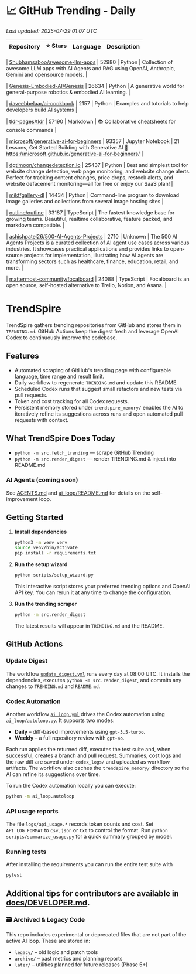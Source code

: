 <!-- TRENDING_START -->
# 📈 GitHub Trending - Daily

_Last updated: 2025-07-29 01:07 UTC_

| Repository | ⭐ Stars | Language | Description |
|------------|--------:|----------|-------------|

| [Shubhamsaboo/awesome-llm-apps](https://github.com/Shubhamsaboo/awesome-llm-apps) | 52980 | Python | Collection of awesome LLM apps with AI Agents and RAG using OpenAI, Anthropic, Gemini and opensource models. |

| [Genesis-Embodied-AI/Genesis](https://github.com/Genesis-Embodied-AI/Genesis) | 26634 | Python | A generative world for general-purpose robotics & embodied AI learning. |

| [daveebbelaar/ai-cookbook](https://github.com/daveebbelaar/ai-cookbook) | 2157 | Python | Examples and tutorials to help developers build AI systems |

| [tldr-pages/tldr](https://github.com/tldr-pages/tldr) | 57190 | Markdown | 📚 Collaborative cheatsheets for console commands |

| [microsoft/generative-ai-for-beginners](https://github.com/microsoft/generative-ai-for-beginners) | 93357 | Jupyter Notebook | 21 Lessons, Get Started Building with Generative AI 🔗 https://microsoft.github.io/generative-ai-for-beginners/ |

| [dgtlmoon/changedetection.io](https://github.com/dgtlmoon/changedetection.io) | 25437 | Python | Best and simplest tool for website change detection, web page monitoring, and website change alerts. Perfect for tracking content changes, price drops, restock alerts, and website defacement monitoring—all for free or enjoy our SaaS plan! |

| [mikf/gallery-dl](https://github.com/mikf/gallery-dl) | 14434 | Python | Command-line program to download image galleries and collections from several image hosting sites |

| [outline/outline](https://github.com/outline/outline) | 33187 | TypeScript | The fastest knowledge base for growing teams. Beautiful, realtime collaborative, feature packed, and markdown compatible. |

| [ashishpatel26/500-AI-Agents-Projects](https://github.com/ashishpatel26/500-AI-Agents-Projects) | 2710 | Unknown | The 500 AI Agents Projects is a curated collection of AI agent use cases across various industries. It showcases practical applications and provides links to open-source projects for implementation, illustrating how AI agents are transforming sectors such as healthcare, finance, education, retail, and more. |

| [mattermost-community/focalboard](https://github.com/mattermost-community/focalboard) | 24088 | TypeScript | Focalboard is an open source, self-hosted alternative to Trello, Notion, and Asana. |
<!-- TRENDING_END -->

# TrendSpire

TrendSpire gathers trending repositories from GitHub and stores them in `TRENDING.md`. GitHub Actions keep the digest fresh and leverage OpenAI Codex to continuously improve the codebase.

## Features

- Automated scraping of GitHub's trending page with configurable language, time range and result limit.
- Daily workflow to regenerate `TRENDING.md` and update this README.
- Scheduled Codex runs that suggest small refactors and new tests via pull requests.
- Token and cost tracking for all Codex requests.
- Persistent memory stored under `trendspire_memory/` enables the AI to
  iteratively refine its suggestions across runs and open automated pull
  requests with context.

## What TrendSpire Does Today

- `python -m src.fetch_trending` — scrape GitHub Trending
- `python -m src.render_digest` — render TRENDING.md & inject into README.md

### AI Agents (coming soon)
See [AGENTS.md](./AGENTS.md) and [ai_loop/README.md](./ai_loop/README.md) for details on the self-improvement loop.

## Getting Started

1. **Install dependencies**
   ```bash
   python3 -m venv venv
   source venv/bin/activate
   pip install -r requirements.txt
   ```

2. **Run the setup wizard**
   ```bash
   python scripts/setup_wizard.py
   ```
   This interactive script stores your preferred trending options and OpenAI API key.
   You can rerun it at any time to change the configuration.

3. **Run the trending scraper**
   ```bash
   python -m src.render_digest
   ```
   The latest results will appear in `TRENDING.md` and the README.


## GitHub Actions

### Update Digest

The workflow [`update_digest.yml`](.github/workflows/update_digest.yml) runs every day at 08:00 UTC. It installs the dependencies, executes `python -m src.render_digest`, and commits any changes to `TRENDING.md` and `README.md`.

### Codex Automation

Another workflow [`ai_loop.yml`](.github/workflows/ai_loop.yml) drives the Codex automation using [`ai_loop/autoloop.py`](ai_loop/autoloop.py). It supports two modes:

- **Daily** – diff-based improvements using `gpt-3.5-turbo`.
- **Weekly** – a full repository review with `gpt-4o`.

Each run applies the returned diff, executes the test suite and, when successful, creates a branch and pull request. Summaries, cost logs and the raw diff are saved under `codex_logs/` and uploaded as workflow artifacts. The workflow also caches the `trendspire_memory/` directory so the AI can refine its suggestions over time.

To run the Codex automation locally you can execute:

```bash
python -m ai_loop.autoloop
```

### API usage reports

The file `logs/api_usage.*` records token counts and cost. Set `API_LOG_FORMAT`
to `csv`, `json` or `txt` to control the format. Run `python
scripts/summarize_usage.py` for a quick summary grouped by model.

### Running tests

After installing the requirements you can run the entire test suite with

```bash
pytest
```

Additional tips for contributors are available in
[docs/DEVELOPER.md](docs/DEVELOPER.md).
---

### 🗃 Archived & Legacy Code

This repo includes experimental or deprecated files that are not part of the active AI loop. These are stored in:

- `legacy/` – old logic and patch tools
- `archive/` – past metrics and planning reports
- `later/` – utilities planned for future releases (Phase 5+)
